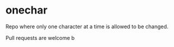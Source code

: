 # onechar

Repo where only one character at a time is allowed to be changed.

Pull requests are welcome b
